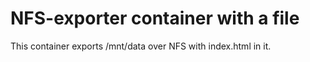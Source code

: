 # NFS-exporter container with a file

This container exports /mnt/data over NFS with index.html in it.
